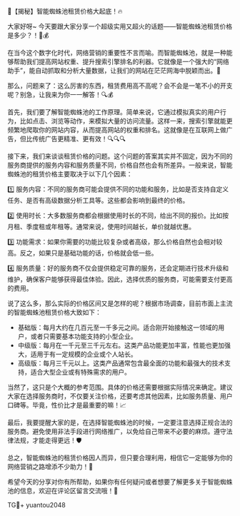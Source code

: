 🎉【揭秘】智能蜘蛛池租赁价格大起底！🔥

大家好呀~ 今天要跟大家分享一个超级实用又超火的话题——智能蜘蛛池租赁价格是多少？！🤖💰

在当今这个数字化时代，网络营销的重要性不言而喻。而智能蜘蛛池，就是一种能够帮助我们提高网站权重、提升搜索引擎排名的利器。它就像是一个强大的“网络助手”，能自动抓取和分析大量数据，让我们的网站在茫茫网海中脱颖而出。🌟

那么，问题来了：这么厉害的东西，租赁费用高不高呢？会不会是一笔不小的开支呢？别急，让我来为你一一解答！🔍💰

首先，我们要了解智能蜘蛛池的工作原理。简单来说，它通过模拟真实的用户行为，比如点击、浏览等动作，来模拟大量的访问流量。这样一来，搜索引擎就能更频繁地爬取你的网站内容，从而提高网站的权重和排名。这就像是在互联网上做广告，但比传统广告更精准、更有效！🔍🔍🔍

接下来，我们来谈谈租赁价格的问题。这个问题的答案其实并不固定，因为不同的服务商提供的服务内容和服务质量不同，价格自然也会有所差异。一般来说，智能蜘蛛池的租赁价格主要取决于以下几个因素：

1️⃣ 服务内容：不同的服务商可能会提供不同的功能和服务，比如是否支持自定义任务、是否有高级数据分析工具等。这些都会影响到最终的价格。

2️⃣ 使用时长：大多数服务商都会根据使用时长的不同，给出不同的报价。比如按月租、季度租或年租等。通常来说，使用时间越长，单价就越优惠。

3️⃣ 功能需求：如果你需要的功能比较复杂或者高级，那么价格自然也会相对较高。反之，如果只是基础功能的话，价格就会低一些。

4️⃣ 服务质量：好的服务商不仅会提供稳定可靠的服务，还会定期进行技术升级和维护，确保客户能够获得最佳体验。因此，选择优质的服务商，可能需要支付更高的费用。

说了这么多，那么实际的价格区间又是怎样的呢？根据市场调查，目前市面上主流的智能蜘蛛池租赁价格大致如下：

- 基础版：每月大约在几百元至一千多元之间。适合刚开始接触这一领域的用户，或者只需要基本功能支持的小型企业。
- 中级版：每月在一千元至三千元左右。这类产品功能更加丰富，性能也更加强大，适用于有一定规模的企业或个人站长。
- 高级版：每月三千元以上。这类产品通常包含最全面的功能和最强大的技术支持，适合大型企业或有特殊需求的用户。

当然了，这只是个大概的参考范围。具体的价格还需要根据实际情况来确定。建议大家在选择服务商时，不仅要关注价格，还要考虑其他因素，比如服务质量、用户口碑等。毕竟，性价比才是最重要的嘛！📈

最后，我要提醒大家的是，在选择智能蜘蛛池的时候，一定要注意选择正规合法的服务商。避免使用非法手段进行网络推广，以免给自己带来不必要的麻烦。遵守法律法规，才能走得更远！🛡️

总之，智能蜘蛛池的租赁价格因人而异，但只要合理利用，相信它一定能够为你的网络营销之路增添不少助力！🚀

希望今天的分享对你有所帮助，如果你有任何疑问或者想要了解更多关于智能蜘蛛池的信息，欢迎在评论区留言交流哦！💬

TG💪+ yuantou2048